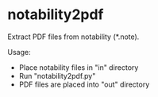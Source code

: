 # notability2pdf
 
Extract PDF files from notability (*.note).

Usage:
  - Place notability files in "in" directory
  - Run "notability2pdf.py"
  - PDF files are placed into "out" directory

